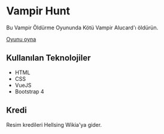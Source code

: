 # Vampir Hunt

Bu Vampir Öldürme Oyununda Kötü Vampir Alucard'ı öldürün.

[Oyunu oyna](https://Emre37destan.github.io/Vampir-Hunt/)


## Kullanılan Teknolojiler

- HTML
- CSS
- VueJS
- Bootstrap 4

## Kredi

Resim kredileri Hellsing Wikia'ya gider.
